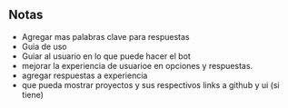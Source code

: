 ## Notas

- Agregar mas palabras clave para respuestas
- Guia de uso
- Guiar al usuario en lo que puede hacer el bot
- mejorar la experiencia de usuarioe en opciones y respuestas.
- agregar respuestas a experiencia
- que pueda mostrar proyectos y sus respectivos links a github y ui (si tiene)
